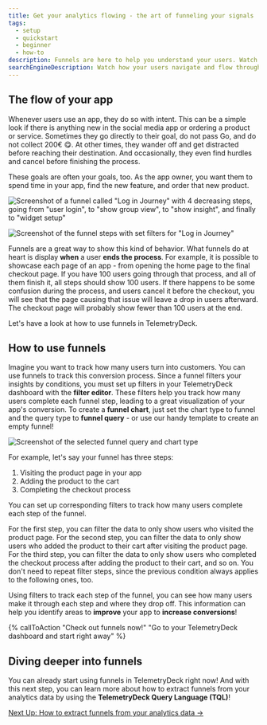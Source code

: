 ```yaml
---
title: Get your analytics flowing - the art of funneling your signals
tags:
  - setup
  - quickstart
  - beginner
  - how-to
description: Funnels are here to help you understand your users. Watch how they navigate and flow through your app and find out how to improve your in-App processes with funnels!
searchEngineDescription: Watch how your users navigate and flow through your app and learn how to improve your in-App processes with funnels!
---
```


## The flow of your app
Whenever users use an app, they do so with intent. This can be a simple look if there is anything new in the social media app or ordering a product or service.
Sometimes they go directly to their goal, do not pass Go, and do not collect 200€ 😋. At other times, they wander off and get distracted before reaching their destination. And occasionally, they even find hurdles and cancel before finishing the process.

These goals are often your goals, too. As the app owner, you want them to spend time in your app, find the new feature, and order that new product.

![Screenshot of a funnel called "Log in Journey" with 4 decreasing steps, going from "user login", to "show group view", to "show insight", and finally to "widget setup"](/docs/images/funnels_example.png)

![Screenshot of the funnel steps with set filters for "Log in Journey"](/docs/images/funnels_set_filters.jpg)

Funnels are a great way to show this kind of behavior. What funnels do at heart is display **when** a user **ends the process**. For example, it is possible to showcase each page of an app - from opening the home page to the final checkout page. If you have 100 users going through that process, and all of them finish it, all steps should show 100 users.
If there happens to be some confusion during the process, and users cancel it before the checkout, you will see that the page causing that issue will leave a drop in users afterward. The checkout page will probably show fewer than 100 users at the end.

Let's have a look at how to use funnels in TelemetryDeck.

## How to use funnels
Imagine you want to track how many users turn into customers. You can use funnels to track this conversion process. Since a funnel filters your insights by conditions, you must set up filters in your TelemetryDeck dashboard with the **filter editor**. These filters help you track how many users complete each funnel step, leading to a great visualization of your app's conversion. To create a **funnel chart**, just set the chart type to funnel and the query type to **funnel query** - or use our handy template to create an empty funnel!

![Screenshot of the selected funnel query and chart type](/docs/images/funnel_type.png)

For example, let's say your funnel has three steps:

1. Visiting the product page in your app
2. Adding the product to the cart
3. Completing the checkout process

You can set up corresponding filters to track how many users complete each step of the funnel.

For the first step, you can filter the data to only show users who visited the product page. For the second step, you can filter the data to only show users who added the product to their cart after visiting the product page. For the third step, you can filter the data to only show users who completed the checkout process after adding the product to their cart, and so on. You don't need to repeat filter steps, since the previous condition always applies to the following ones, too.

Using filters to track each step of the funnel, you can see how many users make it through each step and where they drop off. This information can help you identify areas to **improve** your app to **increase conversions**!


{% callToAction "Check out funnels now!" "Go to your TelemetryDeck dashboard and start right away" %}

## Diving deeper into funnels
You can already start using funnels in TelemetryDeck right now! And with this next step, you can learn more about how to extract funnels from your analytics data by using the **TelemetryDeck Query Language (TQL)**! 

<a href="/docs/tql/funnel/" class="btn btn-secondary btn-large">Next Up: How to extract funnels from your analytics data →</a>